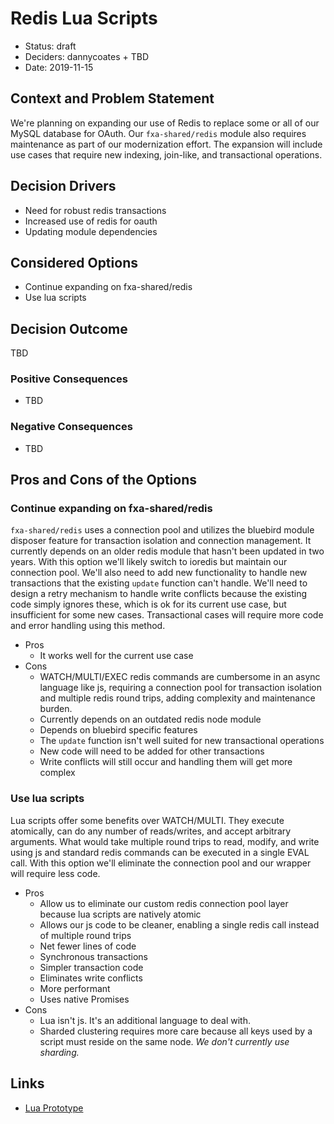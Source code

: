 # Redis Lua Scripts

- Status: draft
- Deciders: dannycoates + TBD
- Date: 2019-11-15

## Context and Problem Statement

We're planning on expanding our use of Redis to replace some or all of our MySQL database for OAuth. Our `fxa-shared/redis` module also requires maintenance as part of our modernization effort. The expansion will include use cases that require new indexing, join-like, and transactional operations.

## Decision Drivers

- Need for robust redis transactions
- Increased use of redis for oauth
- Updating module dependencies

## Considered Options

- Continue expanding on fxa-shared/redis
- Use lua scripts

## Decision Outcome

TBD

### Positive Consequences

- TBD

### Negative Consequences

- TBD

## Pros and Cons of the Options

### Continue expanding on fxa-shared/redis

`fxa-shared/redis` uses a connection pool and utilizes the bluebird module disposer feature for transaction isolation and connection management. It currently depends on an older redis module that hasn't been updated in two years. With this option we'll likely switch to ioredis but maintain our connection pool. We'll also need to add new functionality to handle new transactions that the existing `update` function can't handle. We'll need to design a retry mechanism to handle write conflicts because the existing code simply ignores these, which is ok for its current use case, but insufficient for some new cases. Transactional cases will require more code and error handling using this method.

- Pros
  - It works well for the current use case
- Cons
  - WATCH/MULTI/EXEC redis commands are cumbersome in an async language like js, requiring a connection pool for transaction isolation and multiple redis round trips, adding complexity and maintenance burden.
  - Currently depends on an outdated redis node module
  - Depends on bluebird specific features
  - The `update` function isn't well suited for new transactional operations
  - New code will need to be added for other transactions
  - Write conflicts will still occur and handling them will get more complex

### Use lua scripts

Lua scripts offer some benefits over WATCH/MULTI. They execute atomically, can do any number of reads/writes, and accept arbitrary arguments. What would take multiple round trips to read, modify, and write using js and standard redis commands can be executed in a single EVAL call. With this option we'll eliminate the connection pool and our wrapper will require less code.

- Pros
  - Allow us to eliminate our custom redis connection pool layer because lua scripts are natively atomic
  - Allows our js code to be cleaner, enabling a single redis call instead of multiple round trips
  - Net fewer lines of code
  - Synchronous transactions
  - Simpler transaction code
  - Eliminates write conflicts
  - More performant
  - Uses native Promises
- Cons
  - Lua isn't js. It's an additional language to deal with.
  - Sharded clustering requires more care because all keys used by a script must reside on the same node. _We don't currently use sharding._

## Links

- [Lua Prototype](https://github.com/mozilla/fxa/pull/3278)

